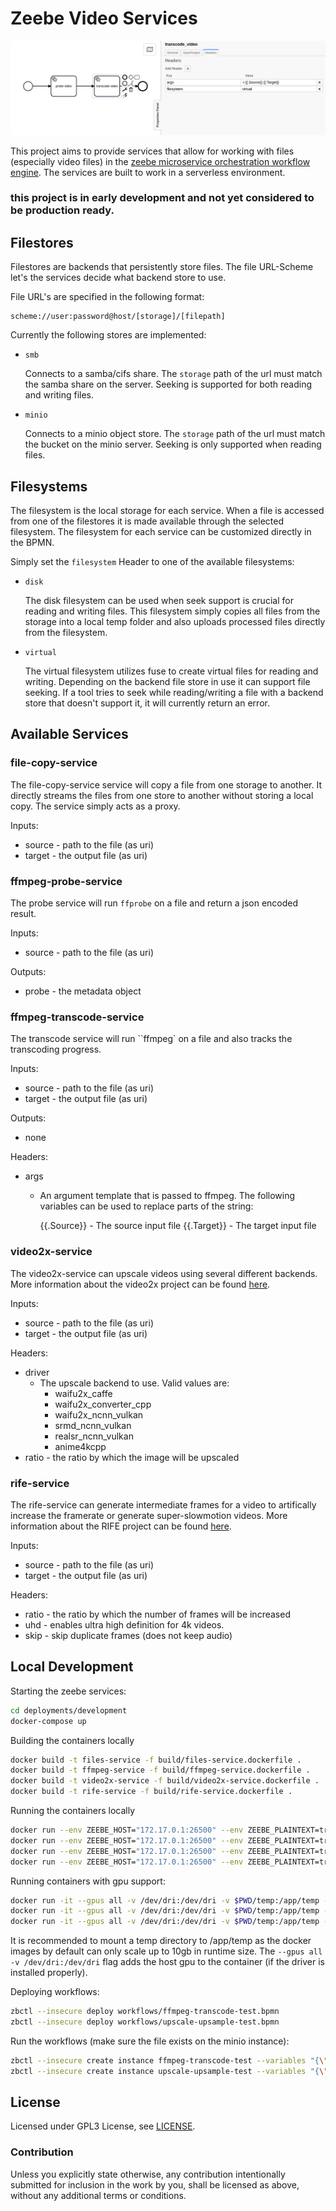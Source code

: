 # Zeebe Video Services

<p align="center">
<img src="docs/screenshot.png" alt="screenshot" title="screenshot" />
</p>

This project aims to provide services that allow for working with files (especially video files) in the [zeebe microservice orchestration workflow engine](https://github.com/zeebe-io/zeebe). The services are built to work in a serverless environment.

### this project is in early development and not yet considered to be production ready.

## Filestores

Filestores are backends that persistently store files. The file URL-Scheme let's the services decide what backend store to use.

File URL's are specified in the following format:
```
scheme://user:password@host/[storage]/[filepath]
```

Currently the following stores are implemented:

- `smb`

    Connects to a samba/cifs share.
    The `storage` path of the url must match the samba share on the server.
    Seeking is supported for both reading and writing files.

- `minio`

    Connects to a minio object store.
    The `storage` path of the url must match the bucket on the minio server.
    Seeking is only supported when reading files.

## Filesystems

The filesystem is the local storage for each service. When a file is accessed from one of the filestores it is made available through the selected filesystem.
The filesystem for each service can be customized directly in the BPMN. 

Simply set the `filesystem` Header to one of the available filesystems:

- `disk`

    The disk filesystem can be used when seek support is crucial for reading and writing files. This filesystem simply copies all files from the storage into a local temp folder and also uploads processed files directly from the filesystem.

- `virtual`

    The virtual filesystem utilizes fuse to create virtual files for reading and writing. Depending on the backend file store in use it can support file seeking. If a tool tries to seek while reading/writing a file with a backend store that doesn't support it, it will currently return an error.

## Available Services

### file-copy-service

The file-copy-service service will copy a file from one storage to another. It directly streams the files from one store to another without storing a local copy. The service simply acts as a proxy.

Inputs:
- source - path to the file (as uri)
- target - the output file (as uri)

### ffmpeg-probe-service

The probe service will run `ffprobe` on a file and return a json encoded result.

Inputs:
- source - path to the file (as uri)

Outputs:
- probe - the metadata object

### ffmpeg-transcode-service

The transcode service will run ``ffmpeg` on a file and also tracks the transcoding progress.

Inputs:
- source - path to the file (as uri)
- target - the output file (as uri)

Outputs:
- none

Headers:
- args
    - An argument template that is passed to ffmpeg. The following variables can be used to replace parts of the string:
        
        {{.Source}} - The source input file
        {{.Target}} - The target input file

### video2x-service

The video2x-service can upscale videos using several different backends. More information about the video2x project can be found [here](https://github.com/k4yt3x/video2x).

Inputs:
- source - path to the file (as uri)
- target - the output file (as uri)

Headers:
- driver
    - The upscale backend to use. Valid values are:
        - waifu2x_caffe
        - waifu2x_converter_cpp
        - waifu2x_ncnn_vulkan
        - srmd_ncnn_vulkan
        - realsr_ncnn_vulkan
        - anime4kcpp
- ratio - the ratio by which the image will be upscaled

### rife-service

The rife-service can generate intermediate frames for a video to artifically increase the framerate or generate super-slowmotion videos. More information about the RIFE project can be found [here](https://github.com/hzwer/arXiv2020-RIFE).

Inputs:
- source - path to the file (as uri)
- target - the output file (as uri)

Headers:
- ratio - the ratio by which the number of frames will be increased
- uhd - enables ultra high definition for 4k videos.
- skip - skip duplicate frames (does not keep audio)

## Local Development

Starting the zeebe services:
```bash
cd deployments/development
docker-compose up
```

Building the containers locally
```bash
docker build -t files-service -f build/files-service.dockerfile .
docker build -t ffmpeg-service -f build/ffmpeg-service.dockerfile .
docker build -t video2x-service -f build/video2x-service.dockerfile .
docker build -t rife-service -f build/rife-service.dockerfile .
```

Running the containers locally
```bash
docker run --env ZEEBE_HOST="172.17.0.1:26500" --env ZEEBE_PLAINTEXT=true files-service
docker run --env ZEEBE_HOST="172.17.0.1:26500" --env ZEEBE_PLAINTEXT=true ffmpeg-service
docker run --env ZEEBE_HOST="172.17.0.1:26500" --env ZEEBE_PLAINTEXT=true video2x-service
docker run --env ZEEBE_HOST="172.17.0.1:26500" --env ZEEBE_PLAINTEXT=true rife-service
```

Running containers with gpu support:
```bash
docker run -it --gpus all -v /dev/dri:/dev/dri -v $PWD/temp:/app/temp --env ZEEBE_HOST="172.17.0.1:26500" --env ZEEBE_PLAINTEXT=true ffmpeg-service
docker run -it --gpus all -v /dev/dri:/dev/dri -v $PWD/temp:/app/temp --env ZEEBE_HOST="172.17.0.1:26500" --env ZEEBE_PLAINTEXT=true video2x-service
docker run -it --gpus all -v /dev/dri:/dev/dri -v $PWD/temp:/app/temp --env ZEEBE_HOST="172.17.0.1:26500" --env ZEEBE_PLAINTEXT=true rife-service
```

It is recommended to mount a temp directory to /app/temp as the docker images by default can only scale up to 10gb in runtime size.
The `--gpus all -v /dev/dri:/dev/dri` flag adds the host gpu to the container (if the driver is installed properly).

Deploying workflows:
```bash
zbctl --insecure deploy workflows/ffmpeg-transcode-test.bpmn
zbctl --insecure deploy workflows/upscale-upsample-test.bpmn
```

Run the workflows (make sure the file exists on the minio instance):
```bash
zbctl --insecure create instance ffmpeg-transcode-test --variables "{\"filename\": \"minio://minio:miniominio@172.17.0.1:9000/test/test.mp4\"}"
zbctl --insecure create instance upscale-upsample-test --variables "{\"filename\": \"minio://minio:miniominio@172.17.0.1:9000/test/test.mp4\"}"
```

## License

Licensed under GPL3 License, see [LICENSE](LICENSE).

### Contribution

Unless you explicitly state otherwise, any contribution intentionally submitted for inclusion in the work by you, shall be licensed as above, without any additional terms or conditions.
